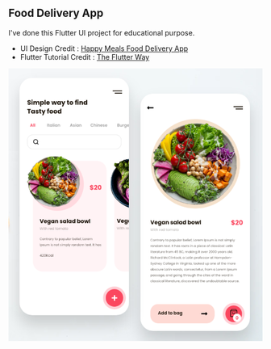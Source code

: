 ## Food Delivery App

I've done this Flutter UI project for educational purpose.

- UI Design Credit : [Happy Meals Food Delivery App](https://www.uplabs.com/posts/happy-meals-food-delivery-app)
- Flutter Tutorial Credit : [The Flutter Way](https://www.youtube.com/c/TheFlutterWay)

![Mockup](assets/mockup.png)
